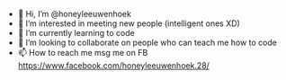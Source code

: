 - 👋 Hi, I’m @honeyleeuwenhoek
- 👀 I’m interested in meeting new people (intelligent ones XD)
- 🌱 I’m currently learning to code
- 💞️ I’m looking to collaborate on people who can teach me how to code
- 📫 How to reach me msg me on FB https://www.facebook.com/honeyleeuwenhoek.28/
<!---
honeyleeuwenhoek/honeyleeuwenhoek is a ✨ special ✨ repository because its `README.md` (this file) appears on your GitHub profile.
You can click the Preview link to take a look at your changes.
--->
